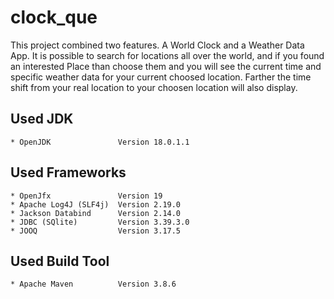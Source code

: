 # clock_que

This project combined two features. A World Clock and a Weather Data App.
It is possible to search for locations all over the world, and if you found an interested Place than choose them and you will see the current time and specific weather data for your current choosed location. Farther the time shift from your real location to your choosen location will also display.

## Used JDK
    * OpenJDK               Version 18.0.1.1

## Used Frameworks
    * OpenJfx               Version 19
    * Apache Log4J (SLF4j)  Version 2.19.0
    * Jackson Databind      Version 2.14.0
    * JDBC (SQlite)         Version 3.39.3.0
    * JOOQ                  Version 3.17.5

## Used Build Tool
    * Apache Maven          Version 3.8.6
